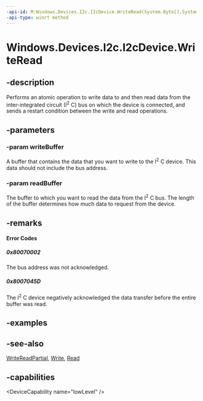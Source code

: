 ```yaml
---
-api-id: M:Windows.Devices.I2c.I2cDevice.WriteRead(System.Byte[],System.Byte[])
-api-type: winrt method
---
```


<!-- Method syntax
public void WriteRead(System.Byte[] writeBuffer, System.Byte[] readBuffer)
-->

# Windows.Devices.I2c.I2cDevice.WriteRead

## -description
Performs an atomic operation to write data to and then read data from the inter-integrated circuit (I<sup>2</sup> C) bus on which the device is connected, and sends a restart condition between the write and read operations.

## -parameters
### -param writeBuffer
A buffer that contains the data that you want to write to the I<sup>2</sup> C device. This data should not include the bus address.

### -param readBuffer
The buffer to which you want to read the data from the I<sup>2</sup> C bus. The length of the buffer determines how much data to request from the device.

## -remarks

#### Error Codes
##### 0x80070002

The bus address was not acknowledged.

##### 0x8007045D

The I<sup>2</sup> C device negatively acknowledged the data transfer before the entire buffer was read.

## -examples

## -see-also
[WriteReadPartial](i2cdevice_writereadpartial.md), [Write](i2cdevice_write.md), [Read](i2cdevice_read.md)

## -capabilities
&lt;DeviceCapability name="lowLevel" /&gt;

